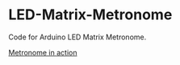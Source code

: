# LED-Matrix-Metronome
Code for Arduino LED Matrix Metronome.


[Metronome in action](https://www.youtube.com/watch?v=7WuJovUj4kk&ab_channel=Afrotechmods)


